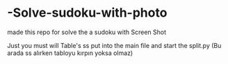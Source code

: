 # -Solve-sudoku-with-photo
made this repo for solve the  a sudoku with Screen Shot

Just you must will Table's ss put into the main file and start the split.py
(Bu arada ss alırken tabloyu kırpın yoksa olmaz)
